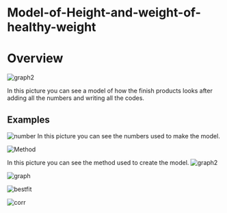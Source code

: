  # Model-of-Height-and-weight-of-healthy-weight
# Overview 
![graph2](https://github.com/MohamedHassan47/Model-of-Height-and-weight-of-healthy-weight/assets/146730782/18418c92-faa2-415d-91e5-52df1890ea9c)

 In this picture you can see a model of how the finish products looks after adding all the numbers and writing all the codes.
## Examples 

![number](https://github.com/MohamedHassan47/Model-of-Height-and-weight-of-healthy-weight/assets/146730782/7f1ed300-cfdd-4a7b-a2b3-2939be0c9b39)
In this picture you can see the numbers used to make the model.

![Method](https://github.com/MohamedHassan47/Model-of-Height-and-weight-of-healthy-weight/assets/146730782/8777fdaf-a5b6-4022-b104-c9863a95a1c4)

In this picture you can see the method used to create the model. 
![graph2](https://github.com/MohamedHassan47/Model-of-Height-and-weight-of-healthy-weight/assets/146730782/41b63923-1032-47c1-8eb8-f17519141284)

![graph](https://github.com/MohamedHassan47/Model-of-Height-and-weight-of-healthy-weight/assets/146730782/866fe57e-0365-4eb4-ac3f-59c1903fbb67)

![bestfit](https://github.com/MohamedHassan47/Model-of-Height-and-weight-of-healthy-weight/assets/146730782/70056723-265c-4f2a-a845-d7aaf95de520)

![corr](https://github.com/MohamedHassan47/Model-of-Height-and-weight-of-healthy-weight/assets/146730782/4164321d-b5f8-4491-b037-08b19d31c85d)
